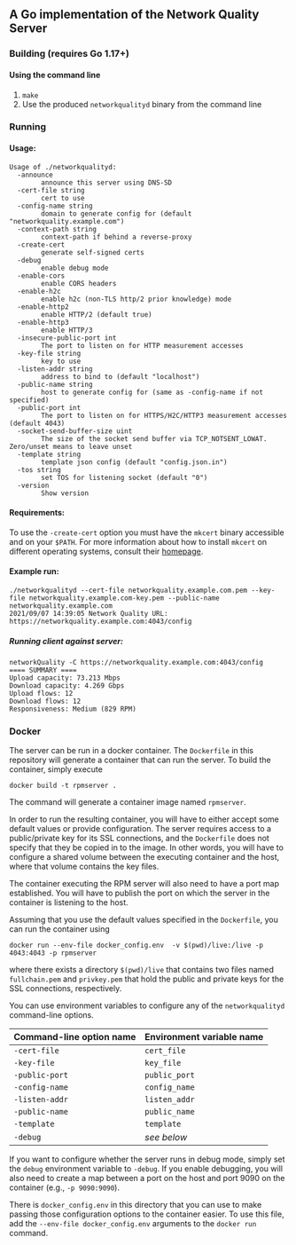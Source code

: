 
## A Go implementation of the Network Quality Server

### Building (requires Go 1.17+)

#### Using the command line

1. `make`
1. Use the produced `networkqualityd` binary from the command line

### Running

#### Usage:

```
Usage of ./networkqualityd:
  -announce
        announce this server using DNS-SD
  -cert-file string
        cert to use
  -config-name string
        domain to generate config for (default "networkquality.example.com")
  -context-path string
        context-path if behind a reverse-proxy
  -create-cert
        generate self-signed certs
  -debug
        enable debug mode
  -enable-cors
        enable CORS headers
  -enable-h2c
        enable h2c (non-TLS http/2 prior knowledge) mode
  -enable-http2
        enable HTTP/2 (default true)
  -enable-http3
        enable HTTP/3
  -insecure-public-port int
        The port to listen on for HTTP measurement accesses
  -key-file string
        key to use
  -listen-addr string
        address to bind to (default "localhost")
  -public-name string
        host to generate config for (same as -config-name if not specified)
  -public-port int
        The port to listen on for HTTPS/H2C/HTTP3 measurement accesses (default 4043)
  -socket-send-buffer-size uint
        The size of the socket send buffer via TCP_NOTSENT_LOWAT. Zero/unset means to leave unset
  -template string
        template json config (default "config.json.in")
  -tos string
        set TOS for listening socket (default "0")
  -version
        Show version
```

#### Requirements:

To use the `-create-cert` option you must have the `mkcert` binary accessible and on your `$PATH`. For more information about how to install
`mkcert` on different operating systems, consult their [homepage](https://www.mkcert.dev/).

#### Example run:

```
./networkqualityd --cert-file networkquality.example.com.pem --key-file networkquality.example.com-key.pem --public-name networkquality.example.com
2021/09/07 14:39:05 Network Quality URL: https://networkquality.example.com:4043/config
```

##### Running client against server:
```
networkQuality -C https://networkquality.example.com:4043/config
==== SUMMARY ====
Upload capacity: 73.213 Mbps
Download capacity: 4.269 Gbps
Upload flows: 12
Download flows: 12
Responsiveness: Medium (829 RPM)
```

### Docker

The server can be run in a docker container. The `Dockerfile` in this repository
will generate a container that can run the server. To build the container,
simply execute

```
docker build -t rpmserver .
```

The command will generate a container image named `rpmserver`.

In order to run the resulting container, you will have to either accept some
default values or provide configuration. The server requires access
to a public/private key for its SSL connections, and the `Dockerfile` does not
specify that they be copied in to the image. In other words, you will have to configure a
shared volume between the executing container and the host, where that volume
contains the key files.

The container executing the RPM server will also need to have a port map
established. You will have to publish the port on which the server in the
container is listening to the host.

Assuming that you use the default values specified in the `Dockerfile`, you can
run the container using

```
docker run --env-file docker_config.env  -v $(pwd)/live:/live -p 4043:4043 -p rpmserver
```

where there exists a directory `$(pwd)/live` that contains two files named
`fullchain.pem` and `privkey.pem` that hold the public and private keys for
the SSL connections, respectively.

You can use environment variables to configure any of the `networkqualityd` command-line options.

| Command-line option name | Environment variable name |
| -- | -- |
| `-cert-file` | `cert_file` |
| `-key-file` | `key_file` |
| `-public-port` | `public_port` |
| `-config-name` | `config_name` |
| `-listen-addr` | `listen_addr` |
| `-public-name` | `public_name` |
| `-template` | `template` |
| `-debug` | *see below* |

If you want to configure whether the server runs in debug mode, simply set the `debug` environment variable to `-debug`. If you enable debugging, you will also need to create a map between a port on the host and port 9090 on the container (e.g., `-p 9090:9090`).

There is `docker_config.env` in this directory that you can
use to make passing those configuration options to the container
easier. To use this file, add the `--env-file docker_config.env` arguments to the `docker run` command.
